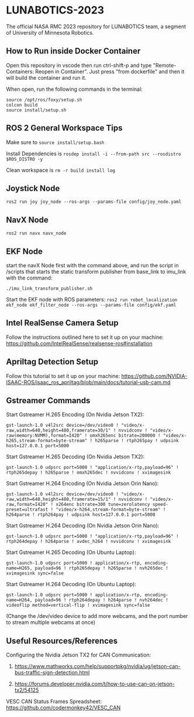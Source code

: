 # LUNABOTICS-2023

The official NASA RMC 2023 repository for LUNABOTICS team, a segment of University of Minnesota Robotics.

## How to Run inside Docker Container

Open this repository in vscode then run ctrl-shift-p and type "Remote-Containers: Reopen in Container".
Just press "from dockerfile" and then it will build the container and run it.

When open, run the following commands in the terminal:

```
source /opt/ros/foxy/setup.sh
colcon build
source install/setup.sh
```

## ROS 2 General Workspace Tips

Make sure to `source install/setup.bash`

Install Dependencies is `rosdep install -i --from-path src --rosdistro $ROS_DISTRO -y`

Clean workspace is `rm -r build install log`

## Joystick Node

```
ros2 run joy joy_node --ros-args --params-file config/joy_node.yaml
```

## NavX Node

```
ros2 run navx navx_node
```

## EKF Node

start the navX Node first with the command above, 
and run the script in /scripts that starts the static transform publisher from base_link to imu_link with the command:

```
./imu_link_transform_publisher.sh
```

Start the EKF node with ROS parameters: `ros2 run robot_localization ekf_node ekf_filter_node --ros-args --params-file config/ekf.yaml`

## Intel RealSense Camera Setup

Follow the instructions outlined here to set it up on your machine: https://github.com/IntelRealSense/realsense-ros#installation

## Apriltag Detection Setup

Follow this tutorial to set it up on your machine: https://github.com/NVIDIA-ISAAC-ROS/isaac_ros_apriltag/blob/main/docs/tutorial-usb-cam.md

## Gstreamer Commands

Start Gstreamer H.265 Encoding (On Nvidia Jetson TX2): 

```
gst-launch-1.0 v4l2src device=/dev/video0 ! "video/x-raw,width=640,height=480,framerate=30/1" ! nvvidconv ! "video/x-raw(memory:NVMM),format=I420" ! omxh265enc bitrate=200000 ! "video/x-h265,stream-format=byte-stream" ! h265parse ! rtph265pay ! udpsink host=127.0.0.1 port=5000
```

Start Gstreamer H.265 Decoding (On Nvidia Jetson TX2): 

```
gst-launch-1.0 udpsrc port=5000 ! "application/x-rtp,payload=96" ! rtph265depay ! h265parse ! omxh265dec ! nvvidconv ! xvimagesink
```

Start Gstreamer H.264 Encoding (On Nvidia Jetson Orin Nano): 

```
gst-launch-1.0 v4l2src device=/dev/video0 ! "video/x-raw,width=640,height=480,framerate=15/1" ! nvvidconv ! "video/x-raw,format=I420" ! x264enc bitrate=300 tune=zerolatency speed-preset=ultrafast ! "video/x-h264,stream-format=byte-stream" ! h264parse ! rtph264pay ! udpsink host=127.0.0.1 port=5000
```

Start Gstreamer H.264 Decoding (On Nvidia Jetson Orin Nano): 

```
gst-launch-1.0 udpsrc port=5000 ! "application/x-rtp,payload=96" ! rtph264depay ! h264parse ! avdec_h264 ! nvvidconv ! xvimagesink
```

Start Gstreamer H.265 Decoding (On Ubuntu Laptop): 

```
gst-launch-1.0 udpsrc port=5000 ! application/x-rtp, encoding-name=H265, payload=96 ! rtph265depay ! h265parse ! nvh265dec ! xvimagesink sync=false
```

Start Gstreamer H.264 Decoding (On Ubuntu Laptop): 

```
gst-launch-1.0 udpsrc port=5000 ! application/x-rtp, encoding-name=H264, payload=96 ! rtph264depay ! h264parse ! nvh264dec ! videoflip method=vertical-flip ! xvimagesink sync=false
```

(Change the /dev/video device to add more webcams, and the port number to stream multiple webcams at once)

## Useful Resources/References

Configuring the Nvidia Jetson TX2 for CAN Communication: 

1) https://www.mathworks.com/help/supportpkg/nvidia/ug/jetson-can-bus-traffic-sign-detection.html

2) https://forums.developer.nvidia.com/t/how-to-use-can-on-jetson-tx2/54125

VESC CAN Status Frames Spreadsheet: https://github.com/codermonkey42/VESC_CAN
